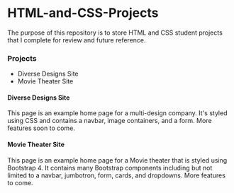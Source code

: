 <h1>HTML-and-CSS-Projects</h1>
The purpose of this repository is to store HTML and CSS student projects that I complete for review and future reference.
<h3>Projects</h3>
<ul>
  <li> Diverse Designs Site</li>
  <li> Movie Theater Site</li>
</ul>

<h4>Diverse Designs Site</h4>
This page is an example home page for a multi-design company.  It's styled using CSS and contains
a navbar, image containers, and a form.  More features soon to come.

<h4>Movie Theater Site</h4>
This page is an example home page for a Movie theater that is styled using Bootstrap 4.  It contains many Bootstrap components including but not limited to a navbar, jumbotron, form, cards, and dropdowns.  More features to come.
